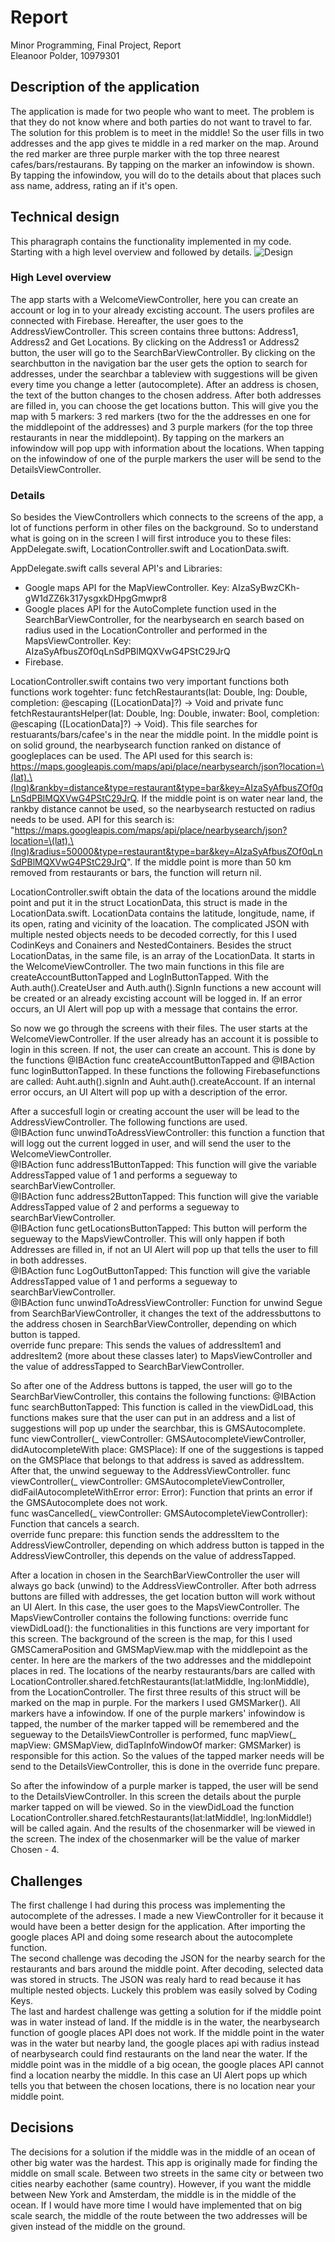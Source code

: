 
# Report
Minor Programming, Final Project, Report  
Eleanoor Polder, 10979301

## Description of the application
The application is made for two people who want to meet. The problem is that they do not know where and both parties do not want to travel to far. The solution for this problem is to meet in the middle! So the user fills in two addresses and the app gives te middle in a red marker on the map. Around the red marker are three purple marker with the top three nearest cafes/bars/restaurans. By tapping on the marker an infowindow is shown. By tapping the infowindow, you will do to the details about that places such ass name, address, rating an if it's open. 

## Technical design
This pharagraph contains the functionality implemented in my code. Starting with a high level overview and followed by details. 
![Design](doc/Design.png)

### High Level overview
The app starts with a WelcomeViewController, here you can create an account or log in to your already excisting account. The users profiles are connected with Firebase. Hereafter, the user goes to the AddressViewController. This screen contains three buttons: Address1, Address2 and Get Locations. By clicking on the Address1 or Address2 button, the user will go to the SearchBarViewController. By clicking on the searchbutton in the navigation bar the user gets the option to search for addresses, under the searchbar a tableview with suggestions will be given every time you change a letter (autocomplete). After an address is chosen, the text of the button changes to the chosen address. After both addresses are filled in, you can choose the get locations button. This will give you the map with 5 markers: 3 red markers (two for the the addresses en one for the middlepoint of the addresses) and 3 purple markers (for the top three restaurants in near the middlepoint). By tapping on the markers an infowindow will pop upp with information about the locations. When tapping on the infowindow of one of the purple markers the user will be send to the DetailsViewController. 

### Details
So besides the ViewControllers which connects to the screens of the app, a lot of functions perform in other files on the background. So to understand what is going on in the screen I will first introduce you to these files: AppDelegate.swift, LocationController.swift and LocationData.swift. 

AppDelegate.swift calls several API's and Libraries:
* Google maps API for the MapViewController. Key: AIzaSyBwzCKh-gW1dZZ6k317ysgxkDHpgGmwpr8
* Google places API for the AutoComplete function used in the SearchBarViewController, for the nearbysearch en search based on radius used in the LocationController and performed in the MapsViewController. Key: AIzaSyAfbusZOf0qLnSdPBlMQXVwG4PStC29JrQ
* Firebase.

LocationController.swift contains two very important functions both functions work togehter: func fetchRestaurants(lat: Double, lng: Double, completion: @escaping ([LocationData]?) -> Void and private func fetchRestaurantsHelper(lat: Double, lng: Double, inwater: Bool, completion: @escaping ([LocationData]?) -> Void). This file searches for restuarants/bars/cafee's in the near the middle point. In the middle point is on solid ground, the nearbysearch function ranked on distance of googleplaces can be used. The API used for this search is: https://maps.googleapis.com/maps/api/place/nearbysearch/json?location=\(lat),\(lng)&rankby=distance&type=restaurant&type=bar&key=AIzaSyAfbusZOf0qLnSdPBlMQXVwG4PStC29JrQ. If the middle point is on water near land, the rankby distance cannot be used, so the nearbysearch restucted on radius needs to be used. API for this search is: "https://maps.googleapis.com/maps/api/place/nearbysearch/json?location=\(lat),\(lng)&radius=50000&type=restaurant&type=bar&key=AIzaSyAfbusZOf0qLnSdPBlMQXVwG4PStC29JrQ". If the middle point is more than 50 km removed from restaurants or bars, the function will return nil. 

LocationController.swift obtain the data of the locations around the middle point and put it in the struct LocationData, this struct is made in the LocationData.swift. LocationData contains the latitude, longitude, name, if its open, rating and vicinity of the loacation. The complicated JSON with multiple nested objects needs to be decoded correctly, for this I used CodinKeys and Conainers and NestedContainers. Besides the struct LocationDatas, in the same file, is an array of the LocationData. 
It starts in the WelcomeViewController. The two main functions in this file are createAccountButtonTapped and LogInButtonTapped. With the Auth.auth().CreateUser and Auth.auth().SignIn functions a new account will be created or an already excisting account will be logged in. If an error occurs, an UI Alert will pop up with a message that contains the error. 

So now we go through the screens with their files. The user starts at the WelcomeViewController. If the user already has an account it is possible to login in this screen. If not, the user can create an account. This is done by the functions @IBAction func createAccountButtonTapped and @IBAction func loginButtonTapped. In these functions the following Firebasefunctions are called: Auht.auth().signIn and Auht.auth().createAccount. If an internal error occurs, an UI Altert will pop up with a description of the error. 

After a succesfull login or creating account the user will be lead to the AddressViewController. The following functions are used.   
@IBAction func unwindToAdressViewController: this function a function that will logg out the current logged in user, and will send the user to the WelcomeViewController.     
@IBAction func address1ButtonTapped: This function will give the variable AddressTapped value of 1 and performs a segueway to searchBarViewController.     
@IBAction func address2ButtonTapped: This function will give the variable AddressTapped value of 2 and performs a segueway to searchBarViewController.     
@IBAction func getLocationsButtonTapped: This button will perform the segueway to the MapsViewController. This will only happen if both Addresses are filled in, if not an UI Alert will pop up that tells the user to fill in both addresses.     
@IBAction func LogOutButtonTapped: This function will give the variable AddressTapped value of 1 and performs a segueway to searchBarViewController.   
@IBAction func unwindToAdressViewController:  Function for unwind Segue from SearchBarViewController, it changes the text of the addressbuttons to the address chosen in SearchBarViewController, depending on which button is tapped.  
override func prepare: This sends the values of addressItem1 and addresItem2 (more about these classes later) to MapsViewController and the value of addressTapped to SearchBarViewController.       

So after one of the Address buttons is tapped, the user will go to the SearchBarViewController, this contains the following functions:
@IBAction func searchButtonTapped: This function is called in the viewDidLoad, this functions makes sure that the user can put in an address and a list of suggestions will pop up under the searchbar, this is GMSAutocomplete.  
func viewController(_ viewController: GMSAutocompleteViewController, didAutocompleteWith place: GMSPlace): If one of the suggestions is tapped on the GMSPlace that belongs to that address is saved as addressItem. After that, the unwind segueway to the AddressViewController. 
func viewController(_ viewController: GMSAutocompleteViewController, didFailAutocompleteWithError error: Error): Function that prints an error if the GMSAutocomplete does not work.    
func wasCancelled(_ viewController: GMSAutocompleteViewController): Function that cancels a search.  
override func prepare: this function sends the addressItem to the AddressViewController, depending on which address button is tapped in the AddressViewController, this depends on the value of addressTapped.   

After a location in chosen in the SearchBarViewController the user will always go back (unwind) to the AddressViewController. After both adrress buttons are filled with addresses, the get location button will work without an UI Alert. In this case, the user goes to the MapsViewController. The MapsViewController contains the following functions:
override func viewDidLoad(): the functionalities in this functions are very important for this screen. The background of the screen is the map, for this I used GMSCameraPosition and GMSMapView.map with the middlepoint as the center. In here are the markers of the two addresses and the middlepoint places in red. The locations of the nearby restaurants/bars are called with LocationController.shared.fetchRestaurants(lat:latMiddle, lng:lonMiddle), from the LocationController. The first three results of this struct will be marked on the map in purple. For the markers I used GMSMarker(). All markers have a infowindow. If one of the purple markers' infowindow is tapped, the number of the marker tapped will be remembered and the segueway to the DetailsViewController is performed, func mapView(_ mapView: GMSMapView, didTapInfoWindowOf marker: GMSMarker) is responsible for this action. So the values of the tapped marker needs will be send to the DetailsViewController, this is done in the override func prepare.

So after the infowindow of a purple marker is tapped, the user will be send to the DetailsViewController. In this screen the details about the purple marker tapped on will be viewed. So in the viewDidLoad the function  LocationController.shared.fetchRestaurants(lat:latMiddle!, lng:lonMiddle!) will be called again. And the results of the chosenmarker will be viewed in the screen. The index of the chosenmarker will be the value of marker Chosen - 4. 


## Challenges
The first challenge I had during this process was implementing the autocomplete of the adresses. I made a new ViewController for it because it would have been a better design for the application. After importing the google places API and doing some research about the autocomplete function.  
The second challenge was decoding the JSON for the nearby search for the restaurants and bars around the middle point. After decoding, selected data was stored in structs. The JSON was realy hard to read because it has multiple nested objects. Luckely this problem was easily solved by Coding Keys.   
The last and hardest challenge was getting a solution for if the middle point was in water instead of land. If the middle is in the water, the nearbysearch function of google places API does not work. If the middle point in the water was in the water but nearby land, the google places api with radius instead of nearbysearch could find restaurants on the land near the water. If the middle point was in the middle of a big ocean, the google places API cannot find a location nearby the middle. In this case an UI Alert pops up which tells you that between the chosen locations, there is no location near your middle point. 

## Decisions 
The decisions for a solution if the middle was in the middle of an ocean of other big water was the hardest. This app is originally made for finding the middle on small scale. Between two streets in the same city or between two cities nearby eachother (same country). However, if you want the middle between New York and Amsterdam, the middle is in the middle of the ocean. If I would have more time I would have implemented that on big scale search, the middle of the route between the two addresses will be given instead of the middle on the ground. 


